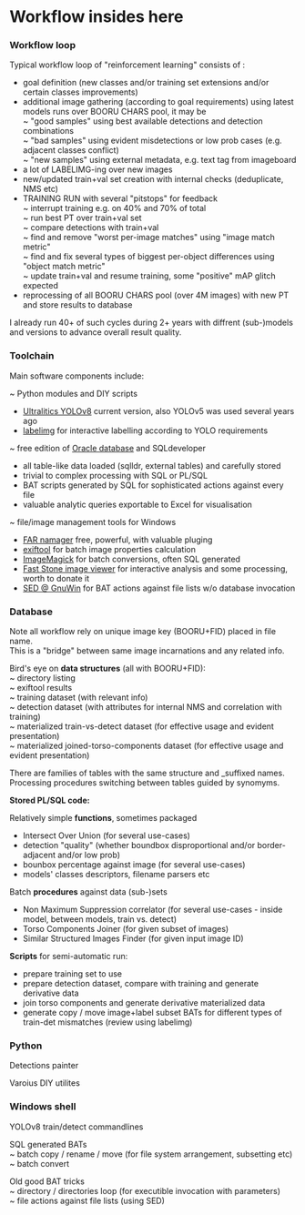 # Workflow insides here

### Workflow loop

Typical workflow loop of "reinforcement learning" consists of : <br>
- goal definition (new classes and/or training set extensions and/or certain classes improvements) <br>
- additional image gathering (according to goal requirements) using latest models runs over BOORU CHARS pool, it may be <br>
  ~ "good samples" using best available detections and detection combinations <br>
  ~ "bad samples" using evident misdetections or low prob cases (e.g. adjacent classes conflict) <br>
  ~ "new samples" using external metadata, e.g. text tag from imageboard <br>
- a lot of LABELIMG-ing over new images <br>
- new/updated train+val set creation with internal checks (deduplicate, NMS etc) <br>
- TRAINING RUN with several "pitstops" for feedback <br>
  ~ interrupt training e.g. on 40% and 70% of total <br>
  ~ run best PT over train+val set <br>
  ~ compare detections with train+val <br>
  ~ find and remove "worst per-image matches" using "image match metric" <br>
  ~ find and fix several types of biggest per-object differences using "object match metric" <br>
  ~ update train+val and resume training, some "positive" mAP glitch expected <br>
- reprocessing of all BOORU CHARS pool (over 4M images) with new PT and store results to database <br>

I already run 40+ of such cycles during 2+ years with diffrent (sub-)models and versions to advance overall result quality. <br>

### Toolchain

Main software components include: <br>
 
~ Python modules and DIY scripts <br>
  - [Ultralitics YOLOv8](https://github.com/ultralytics/ultralytics) current version, also YOLOv5 was used several years ago <br>
  - [labelimg](https://github.com/HumanSignal/labelImg) for interactive labelling according to YOLO requirements <br>
  
~ free edition of [Oracle database](https://www.oracle.com/database/free/get-started) and SQLdeveloper <br>
  - all table-like data loaded (sqlldr, external tables) and carefully stored
  - trivial to complex processing with SQL or PL/SQL <br>
  - BAT scripts generated by SQL for sophisticated actions against every file <br>
  - valuable analytic queries exportable to Excel for visualisation <br>

~ file/image management tools for Windows <br>
  - [FAR namager](https://github.com/FarGroup/FarManager) free, powerful, with valuable pluging <br>
  - [exiftool](https://exiftool.org) for batch image properties calculation <br>
  - [ImageMagick](https://imagemagick.org/index.php) for batch conversions, often SQL generated <br>
  - [Fast Stone image viewer](https://www.faststone.org/FSIVDownload.htm) for interactive analysis and some processing, worth to donate it <br>
  - [SED @ GnuWin](https://gnuwin32.sourceforge.net/packages/sed.htm) for BAT actions against file lists w/o database invocation <br>

### Database

Note all workflow rely on unique image key (BOORU+FID) placed in file name. <br>
This is a "bridge" between same image incarnations and any related info. <br>

Bird's eye on **data structures** (all with BOORU+FID): <br>
~ directory listing <br>
~ exiftool results <br>
~ training dataset (with relevant info) <br>
~ detection dataset (with attributes for internal NMS and correlation with training) <br>
~ materialized train-vs-detect dataset (for effective usage and evident presentation) <br>
~ materialized joined-torso-components dataset (for effective usage and evident presentation) <br>

There are families of tables with the same structure and _suffixed names. <br>
Processing procedures switching between tables guided by synomyms. <br>

**Stored PL/SQL code:** <br>

Relatively simple **functions**, sometimes packaged <br>
  - Intersect Over Union (for several use-cases) <br>
  - detection "quality" (whether boundbox disproportional and/or border-adjacent and/or low prob) <br>
  - bounbox percentage against image (for several use-cases) <br>
  - models' classes descriptors, filename parsers etc <br>

Batch **procedures** against data (sub-)sets <br>
  - Non Maximum Suppression correlator (for several use-cases - inside model, between models, train vs. detect) <br>
  - Torso Components Joiner (for given subset of images) <br>
  - Similar Structured Images Finder (for given input image ID) <br>

**Scripts** for semi-automatic run: <br>
  - prepare training set to use <br>
  - prepare detection dataset, compare with training and generate derivative data <br>
  - join torso components and generate derivative materialized data <br>
  - generate copy / move image+label subset BATs for different types of train-det mismatches (review using labelimg) <br>

### Python

Detections painter <br>

Varoius DIY utilites <br>

### Windows shell

YOLOv8 train/detect commandlines <br>

SQL generated BATs <br>
~ batch copy / rename / move (for file system arrangement, subsetting etc) <br>
~ batch convert <br>

Old good BAT tricks <br>
~ directory / directories loop (for executible invocation with parameters) <br>
~ file actions against file lists (using SED) <br>
